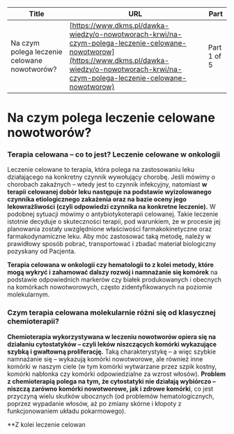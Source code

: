 | **Title**       | **URL**           | **Part**              |
|-----------------|-------------------|-----------------------|
| Na czym polega leczenie celowane nowotworów?         | [https://www.dkms.pl/dawka-wiedzy/o-nowotworach-krwi/na-czym-polega-leczenie-celowane-nowotworow](https://www.dkms.pl/dawka-wiedzy/o-nowotworach-krwi/na-czym-polega-leczenie-celowane-nowotworow)    | Part 1 of 5          |

# Na czym polega leczenie celowane nowotworów?

### Terapia celowana – co to jest? Leczenie celowane w onkologii


Leczenie celowane to terapia, która polega na zastosowaniu leku działającego na konkretny czynnik wywołujący chorobę. Jeśli mówimy o chorobach zakaźnych – wtedy jest to czynnik infekcyjny, natomiast **w terapii celowanej dobór leku następuje na podstawie wyizolowanego czynnika etiologicznego zakażenia oraz na bazie oceny jego lekowrażliwości (czyli odpowiedzi czynnika na konkretne leczenie).** W podobnej sytuacji mówimy o antybiotykoterapii celowanej. Takie leczenie istotnie decyduje o skuteczności terapii, pod warunkiem, że w procesie jej planowania zostały uwzględnione właściwości farmakokinetyczne oraz farmakodynamiczne leku. Aby móc zastosować taką metodę, należy w prawidłowy sposób pobrać, transportować i zbadać materiał biologiczny pozyskany od Pacjenta.


**Terapia celowana w onkologii czy hematologii to z kolei metody, które mogą wykryć i zahamować dalszy rozwój i namnażanie się komórek** na podstawie odpowiednich markerów czy białek produkowanych i obecnych na komórkach nowotworowych, często zidentyfikowanych na poziomie molekularnym.


### Czym terapia celowana molekularnie różni się od klasycznej chemioterapii?


**Chemioterapia wykorzystywana w leczeniu nowotworów opiera się na działaniu cytostatyków – czyli leków niszczących komórki wykazujące szybką i gwałtowną proliferację.** Taką charakterystykę – a więc szybkie namnażanie się – wykazują komórki nowotworowe, ale również inne komórki w naszym ciele (w tym komórki wytwarzane przez szpik kostny, komórki nabłonka czy komórki odpowiedzialne za wzrost włosów). **Problem z chemioterapią polega na tym, że cytostatyki nie działają wybiórczo – niszczą zarówno komórki nowotworowe, jak i zdrowe komórki**, co jest przyczyną wielu skutków ubocznych (od problemów hematologicznych, poprzez wypadanie włosów, aż po zmiany skórne i kłopoty z funkcjonowaniem układu pokarmowego).


**Z kolei leczenie celowan